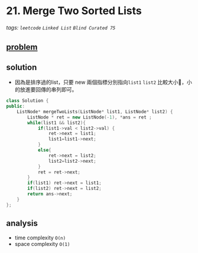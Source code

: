 # 21. Merge Two Sorted Lists

###### tags: `leetcode` `Linked List` `Blind Curated 75`

## [problem](https://leetcode.com/problems/merge-two-sorted-lists/)

## solution 

- 因為是排序過的list，只要 new 兩個指標分別指向`list1` `list2` 比較大小，小的放進要回傳的串列即可。

```c++
class Solution {
public:
    ListNode* mergeTwoLists(ListNode* list1, ListNode* list2) {
        ListNode * ret = new ListNode(-1), *ans = ret ;
        while(list1 && list2){
            if(list1->val < list2->val) {
                ret->next = list1;
                list1=list1->next;
            }
            else{
                ret->next = list2;
                list2=list2->next;
            }
            ret = ret->next;
        }
        if(list1) ret->next = list1;
        if(list2) ret->next = list2;
        return ans->next;
    }
};
```


## analysis
- time complexity `O(n)`
- space complexity `O(1)`